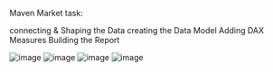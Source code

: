 Maven Market task:

connecting & Shaping the Data
creating the Data Model
Adding DAX Measures
Building the Report

![image](https://github.com/MarcinKozlowski095/AdventureWorks---PowerBI/assets/164804031/53c2151d-fa0b-4264-9c75-a6c391e8b16e)
![image](https://github.com/MarcinKozlowski095/AdventureWorks---PowerBI/assets/164804031/2eaf0e9d-a4d0-4d80-a51a-d8c97f265a6e)
![image](https://github.com/MarcinKozlowski095/AdventureWorks---PowerBI/assets/164804031/c6f1bf72-dfb9-4a9f-ab17-4b1819a27a36)
![image](https://github.com/MarcinKozlowski095/AdventureWorks---PowerBI/assets/164804031/8120385c-a0eb-49b0-b2e4-b2883141371a)
